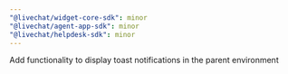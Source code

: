 ```yaml
---
"@livechat/widget-core-sdk": minor
"@livechat/agent-app-sdk": minor
"@livechat/helpdesk-sdk": minor
---
```


Add functionality to display toast notifications in the parent environment
